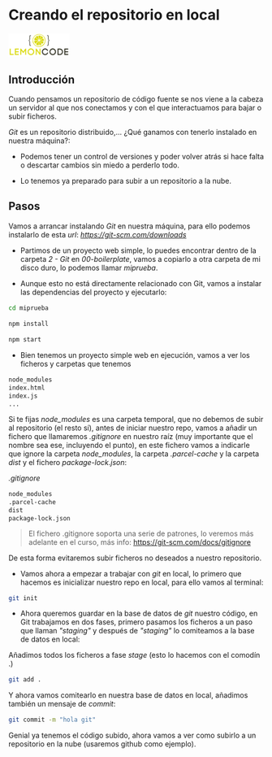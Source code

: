 # Creando el repositorio en local
<img src="../content/logo.png" width="120px">

<div style="page-break-before:always"></div>

## Introducción

Cuando pensamos un repositorio de código fuente se nos viene a la cabeza
un servidor al que nos conectamos y con el que interactuamos para bajar o
subir ficheros.

_Git_ es un repositorio distribuido,... ¿Qué ganamos con tenerlo instalado en nuestra máquina?:

- Podemos tener un control de versiones y poder volver atrás si hace falta
  o descartar cambios sin miedo a perderlo todo.

- Lo tenemos ya preparado para subir a un repositorio a la nube.

## Pasos

Vamos a arrancar instalando _Git_ en nuestra máquina, para ello
podemos instalarlo de esta _url_: *https://git-scm.com/downloads*

- Partimos de un proyecto web simple, lo puedes encontrar dentro de la carpeta *2 - Git* en *00-boilerplate*, vamos a copiarlo a otra carpeta de mi disco duro, lo podemos llamar _miprueba_.

- Aunque esto no está directamente relacionado con Git, vamos a instalar
  las dependencias del proyecto y ejecutarlo:

```bash
cd miprueba
```

```bash
npm install
```

```bash
npm start
```

- Bien tenemos un proyecto simple web en ejecución, vamos a ver los ficheros
  y carpetas que tenemos

```
node_modules
index.html
index.js
...
```

Si te fijas _node_modules_ es una carpeta temporal, que no debemos de subir
al repositorio (el resto sí), antes de iniciar nuestro repo, vamos a añadir
un fichero que llamaremos _.gitignore_ en nuestro raíz (muy importante que
el nombre sea ese, incluyendo el punto), en este fichero vamos a indicarle
que ignore la carpeta _node_modules_, la carpeta _.parcel-cache_ y la carpeta _dist_ y el fichero _package-lock.json_:

_.gitignore_

```
node_modules
.parcel-cache
dist
package-lock.json
```

> El fichero .gitignore soporta una serie de patrones, lo veremos
> más adelante en el curso, más info: https://git-scm.com/docs/gitignore

De esta forma evitaremos subir ficheros no deseados a nuestro repositorio.

- Vamos ahora a empezar a trabajar con _git_ en local, lo primero que hacemos
  es inicializar nuestro repo en local, para ello vamos al terminal:

```bash
git init
```

- Ahora queremos guardar en la base de datos de _git_ nuestro código,
  en Git trabajamos en dos fases, primero pasamos los ficheros a un
  paso que llaman _"staging"_ y después de _"staging"_ lo comiteamos a la
  base de datos en local:

Añadimos todos los ficheros a fase _stage_ (esto lo hacemos con el comodín .)

```bash
git add .
```

Y ahora vamos comitearlo en nuestra base de datos en local, añadimos
también un mensaje de _commit_:

```bash
git commit -m "hola git"
```

Genial ya tenemos el código subido, ahora vamos a ver como subirlo a un
repositorio en la nube (usaremos github como ejemplo).
